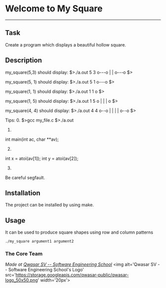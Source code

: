 # Welcome to My Square
***

## Task
Create a program which displays a beautiful hollow square.

## Description
my_square(5,3) should display:
$>./a.out 5 3
o---o
|   |
o---o
$>

my_square(5, 1) should display:
$>./a.out 5 1
o---o
$>

my_square(1, 1) should display:
$>./a.out 1 1
o
$>

my_square(1, 5) should display:
$>./a.out 1 5
o
|
|
|
o
$>

my_square(4, 4) should display:
$>./a.out 4 4
o--o
|  |
|  |
o--o
$>

Tips:
0.
$>gcc my_file.c
$>./a.out

1.
int main(int ac, char **av);

2.
int x = atoi(av[1]);
int y = atoi(av[2]);

3.
Be careful segfault.


## Installation
The project can be installed by using make.

## Usage
It can be used to produce square shapes using row and column patterns
```
./my_square argument1 argument2
```

### The Core Team


<span><i>Made at <a href='https://qwasar.io'>Qwasar SV -- Software Engineering School</a></i></span>
<span><img alt='Qwasar SV -- Software Engineering School's Logo' src='https://storage.googleapis.com/qwasar-public/qwasar-logo_50x50.png' width='20px'></span>
